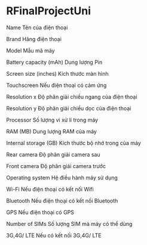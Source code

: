 # RFinalProjectUni
Name    Tên của điện thoại

Brand   Hãng điện thoại

Model   Mẫu mã máy

Battery capacity (mAh)  Dung lượng Pin

Screen size (inches)    Kích thước màn hình

Touchscreen     Nếu điện thoại có cảm ứng

Resolution x    Độ phân giải chiều ngang của điện thoại

Resolution y    Độ phân giải chiều dọc của điện thoại

Processor   Số lượng vi xử lí trong máy

RAM (MB)    Dung lượng RAM của máy

Internal storage (GB)   Kích thước bộ nhớ trong của máy

Rear camera     Độ phân giải camera sau

Front camera    Độ phân giải camera trước

Operating system    Hệ điều hành máy sử dụng

Wi-Fi   Nếu điện thoại có kết nối Wifi

Bluetooth   Nếu điện thoại có kết nối Bluetooth

GPS     Nếu điện thoại có GPS

Number of SIMs      Số lượng SIM mà máy có thể dùng

3G,4G/ LTE      Nếu có kết nối 3G,4G/ LTE 